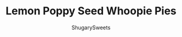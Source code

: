 ---
layout: ../../layouts/MarkdownPostLayout.astro
title: Lemon Poppy Seed Whoopie Pies
author: ShugarySweets
pubDate: 2019-01-15
description: "These Lemon Poppy Seed Whoopie Pies are a soft and chewy cookie with a sweet and tangy citrus filling! Your taste buds are going to sing!"
image_url: https://www.shugarysweets.com/wp-content/uploads/2016/04/lemon-poppy-seed-whoopie-pies-4.jpg
tags: ["Cookies","American"]
calories: 226
protein: 3
carbohydrates: 39
fats: 7
fiber: 1
ingredients: ["3/4 cup plus 2 Tablespoons unsalted butter, softened","1 cup granulated sugar","2 large eggs","2/3 cup light corn syrup","1/2 cup vanilla Greek yogurt","1 lemon, zested (about 2 tsp)","1 teaspoon lemon extract","3 1/2 cups all-purpose flour","2 teaspoons baking powder","2 Tablespoons poppy seeds","1/2 cup unsalted butter, softened","2 cups powdered sugar","1 lemon zested (about 2 tsp)","1 lemon juiced (about 3 Tbsp)","1/2 cup white chocolate, melted","yellow sanding sugar sprinkles, optional"]
serves: 25
time: "27 minutes"
prepTime: "15 minutes"
instructions: ["Preheat oven to 350°F. Line a baking sheet with parchment paper. Set aside.","In a large mixing bowl, combine butter and sugar for the cookie dough. Beat at medium speed until well blended. Add in eggs, corn syrup, yogurt, lemon zest, and lemon extract. Beat until combined.","Beat in flour, baking powder, and poppy seeds. Using a 2 Tbsp cookie scoop, drop tablespoons of dough onto parchment paper lined baking sheets.","Bake for 10-12 minutes, just until the edges and bottoms begin to brown. Remove from oven and cool completely on wire rack.","To make the filling for the whoopie pies, beat butter for 2-3 minutes until pale in color. Add in powdered sugar, lemon zest and lemon juice. Beat for an additional 2-3 minutes until smooth and fluffy.","Using a plastic resealable bag, add filling. Snip off corner and pipe onto cookie. Add second cookie to make whoopie pie.","If desired, drizzle with melted white chocolate and yellow sanding sugar. ENJOY."]
nutrition: ["226 calories","39 grams carbohydrates","28 milligrams cholesterol","7 grams fat","1 grams fiber","3 grams protein","4 grams saturated fat","56 milligrams sodium","23 grams sugar","0 grams trans fat","2 grams unsaturated fat"]
---